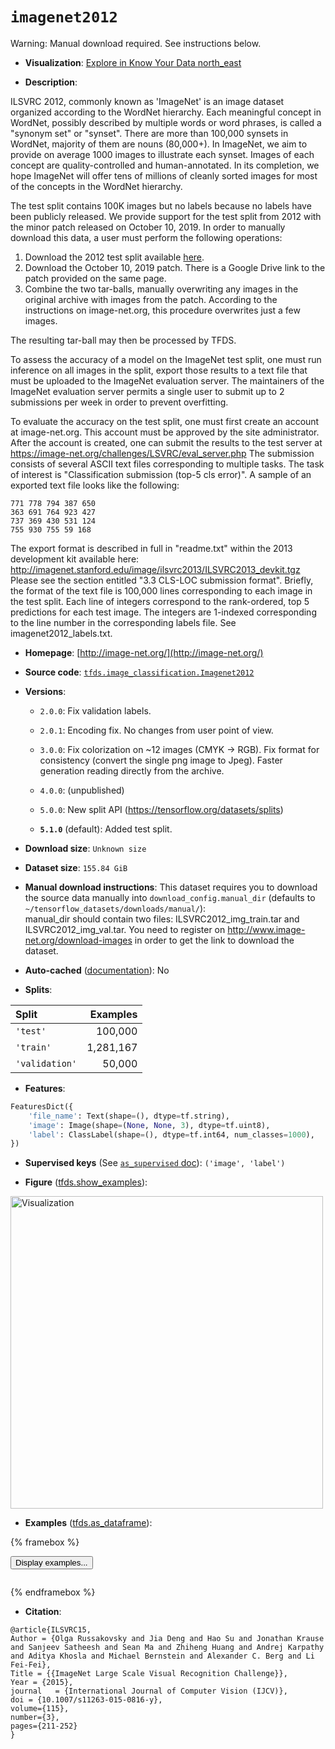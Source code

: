 <div itemscope itemtype="http://schema.org/Dataset">
  <div itemscope itemprop="includedInDataCatalog" itemtype="http://schema.org/DataCatalog">
    <meta itemprop="name" content="TensorFlow Datasets" />
  </div>
  <meta itemprop="name" content="imagenet2012" />
  <meta itemprop="description" content="ILSVRC 2012, commonly known as &#x27;ImageNet&#x27; is an image dataset organized&#10;according to the WordNet hierarchy. Each meaningful concept in WordNet,&#10;possibly described by multiple words or word phrases, is called a &quot;synonym set&quot;&#10;or &quot;synset&quot;. There are more than 100,000 synsets in WordNet, majority of them&#10;are nouns (80,000+). In ImageNet, we aim to provide on average 1000 images to&#10;illustrate each synset. Images of each concept are quality-controlled and&#10;human-annotated. In its completion, we hope ImageNet will offer tens of&#10;millions of cleanly sorted images for most of the concepts in the WordNet&#10;hierarchy.&#10;&#10;The test split contains 100K images but no labels because no labels have been&#10;publicly released. We provide support for the test split from 2012 with the&#10;minor patch released on October 10, 2019. In order to manually download this&#10;data, a user must perform the following operations:&#10;&#10;1. Download the 2012 test split available [here](http://www.image-net.org/challenges/LSVRC/2012/downloads.php#images).&#10;2. Download the October 10, 2019 patch. There is a Google Drive link to the&#10;patch provided on the same page.&#10;3. Combine the two tar-balls, manually overwriting any images in the original&#10;archive with images from the patch. According to the instructions on&#10;image-net.org, this procedure overwrites just a few images.&#10;&#10;The resulting tar-ball may then be processed by TFDS.&#10;&#10;To assess the accuracy of a model on the ImageNet test split, one must run&#10;inference on all images in the split, export those results to a text file that&#10;must be uploaded to the ImageNet evaluation server. The maintainers of the&#10;ImageNet evaluation server permits a single user to submit up to 2 submissions&#10;per week in order to prevent overfitting.&#10;&#10;To evaluate the accuracy on the test split, one must first create an account at&#10;image-net.org. This account must be approved by the site administrator. After&#10;the account is created, one can submit the results to the test server at&#10;https://image-net.org/challenges/LSVRC/eval_server.php&#10;The submission consists of several ASCII text files corresponding to multiple&#10;tasks. The task of interest is &quot;Classification submission (top-5 cls error)&quot;.&#10;A sample of an exported text file looks like the following:&#10;&#10;```&#10;771 778 794 387 650&#10;363 691 764 923 427&#10;737 369 430 531 124&#10;755 930 755 59 168&#10;```&#10;&#10;The export format is described in full in &quot;readme.txt&quot; within the 2013&#10;development kit available here:&#10;http://imagenet.stanford.edu/image/ilsvrc2013/ILSVRC2013_devkit.tgz&#10;Please see the section entitled &quot;3.3 CLS-LOC submission format&quot;. Briefly, the&#10;format of the text file is 100,000 lines corresponding to each image in the test&#10;split. Each line of integers correspond to the rank-ordered, top 5 predictions&#10;for each test image. The integers are 1-indexed corresponding to the line number&#10;in the corresponding labels file. See imagenet2012_labels.txt.&#10;&#10;To use this dataset:&#10;&#10;```python&#10;import tensorflow_datasets as tfds&#10;&#10;ds = tfds.load(&#x27;imagenet2012&#x27;, split=&#x27;train&#x27;)&#10;for ex in ds.take(4):&#10;  print(ex)&#10;```&#10;&#10;See [the guide](https://www.tensorflow.org/datasets/overview) for more&#10;informations on [tensorflow_datasets](https://www.tensorflow.org/datasets).&#10;&#10;&lt;img src=&quot;https://storage.googleapis.com/tfds-data/visualization/fig/imagenet2012-5.1.0.png&quot; alt=&quot;Visualization&quot; width=&quot;500px&quot;&gt;&#10;&#10;" />
  <meta itemprop="url" content="https://www.tensorflow.org/datasets/catalog/imagenet2012" />
  <meta itemprop="sameAs" content="http://image-net.org/" />
  <meta itemprop="citation" content="@article{ILSVRC15,&#10;Author = {Olga Russakovsky and Jia Deng and Hao Su and Jonathan Krause and Sanjeev Satheesh and Sean Ma and Zhiheng Huang and Andrej Karpathy and Aditya Khosla and Michael Bernstein and Alexander C. Berg and Li Fei-Fei},&#10;Title = {{ImageNet Large Scale Visual Recognition Challenge}},&#10;Year = {2015},&#10;journal   = {International Journal of Computer Vision (IJCV)},&#10;doi = {10.1007/s11263-015-0816-y},&#10;volume={115},&#10;number={3},&#10;pages={211-252}&#10;}" />
</div>

# `imagenet2012`


Warning: Manual download required. See instructions below.

*   **Visualization**:
    <a class="button button-with-icon" href="https://knowyourdata-tfds.withgoogle.com/#tab=STATS&dataset=imagenet2012">
    Explore in Know Your Data
    <span class="material-icons icon-after" aria-hidden="true"> north_east
    </span> </a>

*   **Description**:

ILSVRC 2012, commonly known as 'ImageNet' is an image dataset organized
according to the WordNet hierarchy. Each meaningful concept in WordNet, possibly
described by multiple words or word phrases, is called a "synonym set" or
"synset". There are more than 100,000 synsets in WordNet, majority of them are
nouns (80,000+). In ImageNet, we aim to provide on average 1000 images to
illustrate each synset. Images of each concept are quality-controlled and
human-annotated. In its completion, we hope ImageNet will offer tens of millions
of cleanly sorted images for most of the concepts in the WordNet hierarchy.

The test split contains 100K images but no labels because no labels have been
publicly released. We provide support for the test split from 2012 with the
minor patch released on October 10, 2019. In order to manually download this
data, a user must perform the following operations:

1.  Download the 2012 test split available
    [here](http://www.image-net.org/challenges/LSVRC/2012/downloads.php#images).
2.  Download the October 10, 2019 patch. There is a Google Drive link to the
    patch provided on the same page.
3.  Combine the two tar-balls, manually overwriting any images in the original
    archive with images from the patch. According to the instructions on
    image-net.org, this procedure overwrites just a few images.

The resulting tar-ball may then be processed by TFDS.

To assess the accuracy of a model on the ImageNet test split, one must run
inference on all images in the split, export those results to a text file that
must be uploaded to the ImageNet evaluation server. The maintainers of the
ImageNet evaluation server permits a single user to submit up to 2 submissions
per week in order to prevent overfitting.

To evaluate the accuracy on the test split, one must first create an account at
image-net.org. This account must be approved by the site administrator. After
the account is created, one can submit the results to the test server at
https://image-net.org/challenges/LSVRC/eval_server.php The submission consists
of several ASCII text files corresponding to multiple tasks. The task of
interest is "Classification submission (top-5 cls error)". A sample of an
exported text file looks like the following:

```
771 778 794 387 650
363 691 764 923 427
737 369 430 531 124
755 930 755 59 168
```

The export format is described in full in "readme.txt" within the 2013
development kit available here:
http://imagenet.stanford.edu/image/ilsvrc2013/ILSVRC2013_devkit.tgz Please see
the section entitled "3.3 CLS-LOC submission format". Briefly, the format of the
text file is 100,000 lines corresponding to each image in the test split. Each
line of integers correspond to the rank-ordered, top 5 predictions for each test
image. The integers are 1-indexed corresponding to the line number in the
corresponding labels file. See imagenet2012_labels.txt.

*   **Homepage**: [http://image-net.org/](http://image-net.org/)

*   **Source code**:
    [`tfds.image_classification.Imagenet2012`](https://github.com/tensorflow/datasets/tree/master/tensorflow_datasets/image_classification/imagenet.py)

*   **Versions**:

    *   `2.0.0`: Fix validation labels.
    *   `2.0.1`: Encoding fix. No changes from user point of view.
    *   `3.0.0`: Fix colorization on ~12 images (CMYK -> RGB). Fix format for
        consistency (convert the single png image to Jpeg). Faster generation
        reading directly from the archive.

    *   `4.0.0`: (unpublished)

    *   `5.0.0`: New split API (https://tensorflow.org/datasets/splits)

    *   **`5.1.0`** (default): Added test split.

*   **Download size**: `Unknown size`

*   **Dataset size**: `155.84 GiB`

*   **Manual download instructions**: This dataset requires you to
    download the source data manually into `download_config.manual_dir`
    (defaults to `~/tensorflow_datasets/downloads/manual/`):<br/>
    manual_dir should contain two files: ILSVRC2012_img_train.tar and
    ILSVRC2012_img_val.tar.
    You need to register on http://www.image-net.org/download-images in order
    to get the link to download the dataset.

*   **Auto-cached**
    ([documentation](https://www.tensorflow.org/datasets/performances#auto-caching)):
    No

*   **Splits**:

Split          | Examples
:------------- | --------:
`'test'`       | 100,000
`'train'`      | 1,281,167
`'validation'` | 50,000

*   **Features**:

```python
FeaturesDict({
    'file_name': Text(shape=(), dtype=tf.string),
    'image': Image(shape=(None, None, 3), dtype=tf.uint8),
    'label': ClassLabel(shape=(), dtype=tf.int64, num_classes=1000),
})
```

*   **Supervised keys** (See
    [`as_supervised` doc](https://www.tensorflow.org/datasets/api_docs/python/tfds/load#args)):
    `('image', 'label')`

*   **Figure**
    ([tfds.show_examples](https://www.tensorflow.org/datasets/api_docs/python/tfds/visualization/show_examples)):

<img src="https://storage.googleapis.com/tfds-data/visualization/fig/imagenet2012-5.1.0.png" alt="Visualization" width="500px">

*   **Examples**
    ([tfds.as_dataframe](https://www.tensorflow.org/datasets/api_docs/python/tfds/as_dataframe)):

<!-- mdformat off(HTML should not be auto-formatted) -->

{% framebox %}

<button id="displaydataframe">Display examples...</button>
<div id="dataframecontent" style="overflow-x:auto"></div>
<script>
const url = "https://storage.googleapis.com/tfds-data/visualization/dataframe/imagenet2012-5.1.0.html";
const dataButton = document.getElementById('displaydataframe');
dataButton.addEventListener('click', async () => {
  // Disable the button after clicking (dataframe loaded only once).
  dataButton.disabled = true;

  const contentPane = document.getElementById('dataframecontent');
  try {
    const response = await fetch(url);
    // Error response codes don't throw an error, so force an error to show
    // the error message.
    if (!response.ok) throw Error(response.statusText);

    const data = await response.text();
    contentPane.innerHTML = data;
  } catch (e) {
    contentPane.innerHTML =
        'Error loading examples. If the error persist, please open '
        + 'a new issue.';
  }
});
</script>

{% endframebox %}

<!-- mdformat on -->

*   **Citation**:

```
@article{ILSVRC15,
Author = {Olga Russakovsky and Jia Deng and Hao Su and Jonathan Krause and Sanjeev Satheesh and Sean Ma and Zhiheng Huang and Andrej Karpathy and Aditya Khosla and Michael Bernstein and Alexander C. Berg and Li Fei-Fei},
Title = {{ImageNet Large Scale Visual Recognition Challenge}},
Year = {2015},
journal   = {International Journal of Computer Vision (IJCV)},
doi = {10.1007/s11263-015-0816-y},
volume={115},
number={3},
pages={211-252}
}
```

